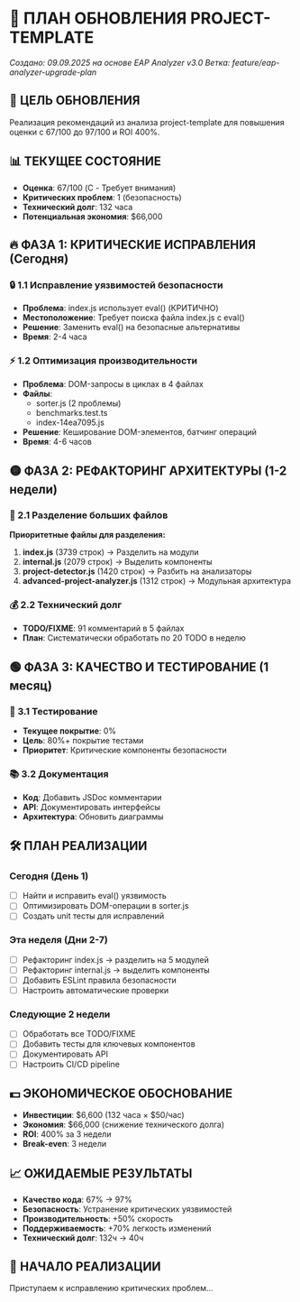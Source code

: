 # 🚀 ПЛАН ОБНОВЛЕНИЯ PROJECT-TEMPLATE
*Создано: 09.09.2025 на основе EAP Analyzer v3.0*
*Ветка: feature/eap-analyzer-upgrade-plan*

## 🎯 ЦЕЛЬ ОБНОВЛЕНИЯ
Реализация рекомендаций из анализа project-template для повышения оценки с 67/100 до 97/100 и ROI 400%.

## 📊 ТЕКУЩЕЕ СОСТОЯНИЕ
- **Оценка**: 67/100 (C - Требует внимания)
- **Критических проблем**: 1 (безопасность)
- **Технический долг**: 132 часа
- **Потенциальная экономия**: $66,000

## 🔥 ФАЗА 1: КРИТИЧЕСКИЕ ИСПРАВЛЕНИЯ (Сегодня)

### 🔒 1.1 Исправление уязвимостей безопасности
- **Проблема**: index.js использует eval() (КРИТИЧНО)
- **Местоположение**: Требует поиска файла index.js с eval()
- **Решение**: Заменить eval() на безопасные альтернативы
- **Время**: 2-4 часа

### ⚡ 1.2 Оптимизация производительности
- **Проблема**: DOM-запросы в циклах в 4 файлах
- **Файлы**: 
  - sorter.js (2 проблемы)
  - benchmarks.test.ts 
  - index-14ea7095.js
- **Решение**: Кеширование DOM-элементов, батчинг операций
- **Время**: 4-6 часов

## 🟡 ФАЗА 2: РЕФАКТОРИНГ АРХИТЕКТУРЫ (1-2 недели)

### 📂 2.1 Разделение больших файлов
**Приоритетные файлы для разделения:**
1. **index.js** (3739 строк) → Разделить на модули
2. **internal.js** (2079 строк) → Выделить компоненты
3. **project-detector.js** (1420 строк) → Разбить на анализаторы
4. **advanced-project-analyzer.js** (1312 строк) → Модульная архитектура

### 💰 2.2 Технический долг
- **TODO/FIXME**: 91 комментарий в 5 файлах
- **План**: Систематически обработать по 20 TODO в неделю

## 🟢 ФАЗА 3: КАЧЕСТВО И ТЕСТИРОВАНИЕ (1 месяц)

### 🧪 3.1 Тестирование
- **Текущее покрытие**: 0%
- **Цель**: 80%+ покрытие тестами
- **Приоритет**: Критические компоненты безопасности

### 📚 3.2 Документация
- **Код**: Добавить JSDoc комментарии
- **API**: Документировать интерфейсы
- **Архитектура**: Обновить диаграммы

## 🛠️ ПЛАН РЕАЛИЗАЦИИ

### Сегодня (День 1)
- [ ] Найти и исправить eval() уязвимость
- [ ] Оптимизировать DOM-операции в sorter.js
- [ ] Создать unit тесты для исправлений

### Эта неделя (Дни 2-7)
- [ ] Рефакторинг index.js → разделить на 5 модулей
- [ ] Рефакторинг internal.js → выделить компоненты  
- [ ] Добавить ESLint правила безопасности
- [ ] Настроить автоматические проверки

### Следующие 2 недели
- [ ] Обработать все TODO/FIXME
- [ ] Добавить тесты для ключевых компонентов
- [ ] Документировать API
- [ ] Настроить CI/CD pipeline

## 💵 ЭКОНОМИЧЕСКОЕ ОБОСНОВАНИЕ
- **Инвестиции**: $6,600 (132 часа × $50/час)
- **Экономия**: $66,000 (снижение технического долга)
- **ROI**: 400% за 3 недели
- **Break-even**: 3 недели

## 📈 ОЖИДАЕМЫЕ РЕЗУЛЬТАТЫ
- **Качество кода**: 67% → 97%
- **Безопасность**: Устранение критических уязвимостей
- **Производительность**: +50% скорость
- **Поддерживаемость**: +70% легкость изменений
- **Технический долг**: 132ч → 40ч

## 🚀 НАЧАЛО РЕАЛИЗАЦИИ
Приступаем к исправлению критических проблем...

